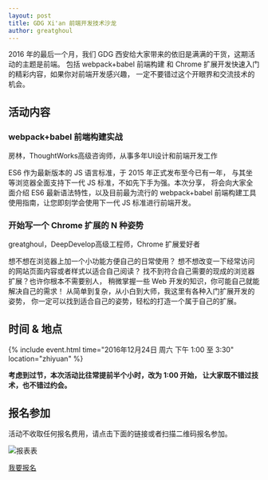 ```yaml
---
layout: post
title: GDG Xi'an 前端开发技术沙龙
author: greatghoul
---
```


2016 年的最后一个月，我们 GDG 西安给大家带来的依旧是满满的干货，这期活动的主题是前端。
包括 webpack+babel 前端构建 和 Chrome 扩展开发快速入门 的精彩内容，如果你对前端开发感兴趣，
一定不要错过这个开眼界和交流技术的机会。

## 活动内容

### webpack+babel 前端构建实战
<span class="small text-info">房林，ThoughtWorks高级咨询师，从事多年UI设计和前端开发工作</span>

ES6 作为最新版本的 JS 语言标准，于 2015 年正式发布至今已有一年，
与其坐等浏览器全面支持下一代 JS 标准，不如先下手为强。本次分享，
将会向大家全面介绍 ES6 最新语法特性，以及目前最为流行的 webpack+babel
前端构建工具使用指南，让您即刻学会使用下一代 JS 标准进行前端开发。

### 开始写一个 Chrome 扩展的 N 种姿势
<span class="small text-info">greatghoul，DeepDevelop高级工程师，Chrome 扩展爱好者</span>

想不想在浏览器上加一个小功能方便自己的日常使用？
想不想改变一下经常访问的网站页面内容或者样式以适合自己阅读？
找不到符合自己需要的现成的浏览器扩展？也许你根本不需要别人，
稍微掌握一些 Web 开发的知识，你可能自己就能解决自己的需求！
从简单到复杂，从小白到大师，我这里有各种入门扩展开发的姿势，
你一定可以找到适合自己的姿势，轻松的打造一个属于自己的扩展。

## 时间 & 地点

{% include event.html
           time="2016年12月24日 周六 下午 1:00 至 3:30"
           location="zhiyuan" %}

<p class="text-info"><strong>考虑到过节，本次活动比往常提前半个小时，改为 1:00 开始，
让大家既不错过技术，也不错过约会。</strong></p>

## 报名参加

活动不收取任何报名费用，请点击下面的链接或者扫描二维码报名参加。

<div class="text-center">
  <img src="http://greatghoul.b0.upaiyun.com/1612/wkH3H1UWHkNo.png" alt="报表表" />

  <p>
    <a href="https://jinshuju.net/f/4hOnrE" class="btn btn-success">我要报名</a>  
  </p>
</div>

